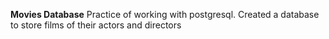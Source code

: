 **Movies Database**
Practice of working with postgresql. Created a database to store films of their actors and directors
